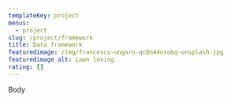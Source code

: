 ```yaml
---
templateKey: project 
menus:
  - project
slug: /project/framework
title: Data framework
featuredimage: /img/francesco-ungaro-qc8n44nsobq-unsplash.jpg
featuredimage_alt: Lawn loving
rating: []
---
```

Body